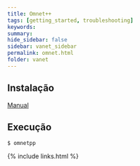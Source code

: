 ```yaml
---
title: Omnet++
tags: [getting_started, troubleshooting]
keywords:
summary:
hide_sidebar: false
sidebar: vanet_sidebar
permalink: omnet.html
folder: vanet
---
```


## Instalação 

[Manual](https://omnetpp.org/doc/omnetpp/InstallGuide.pdf)

## Execução

```shell
$ omnetpp
```

{% include links.html %}
